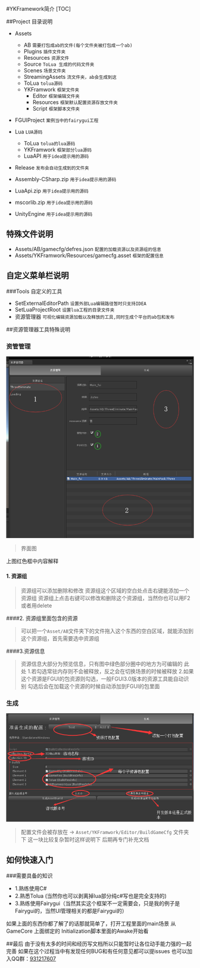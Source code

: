 #YKFramework简介
[TOC]

##Project 目录说明

*  Assets
	*  AB `需要打包成ab的文件(每个文件夹被打包成一个ab)`
	*  Plugins `插件文件夹`
	*  Resources `资源文件`
	*  Source `ToLua 生成的代码文件夹`
	*  Scenes  `场景文件夹`
	*  StreamingAssets `流文件夹，ab会生成到这` 
	*  ToLua `tolua源码`
	*  YKFramwork   `框架文件夹`
		*   Editor `框架编辑文件夹`
		*  Resources `框架默认配置资源存放文件夹`
		*  Script `框架脚本文件夹`
* FGUIProject `案例当中的fairygui工程`
* Lua `LUA源码`
	* ToLua `tolua的lua源码`
	* YKFramwork `框架部分lua源码`
	* LuaAPI `用于idea提示用的源码`

* Release `发布会自动生成到的文件夹`
* Assembly-CSharp.zip `用于idea提示用的源码`
* LuaApi.zip `用于idea提示用的源码`
* mscorlib.zip `用于idea提示用的源码`
* UnityEngine `用于idea提示用的源码`

## 特殊文件说明

* Assets/AB/gamecfg/defres.json   `配置的加载资源以及资源组的信息`
* Assets/YKFramwork/Resources/gamecfg.asset `框架的配置信息`


## 自定义菜单栏说明
###Tools 自定义的工具
* SetExternalEditorPath `设置外部Lua编辑路径暂时只支持IDEA`
* SetLuaProjectRoot `设置lua工程的目录文件夹`
* 资源管理器 `可视化编辑资源加载以及释放的工具,同时生成个平台的ab包和发布`


##资源管理器工具特殊说明





### 资管管理
![Alt text](./1539426281699.png)
>界面图

上图红色框中内容解释
#### 1. 资源组 
>资源组可以添加删除和修改
>资源组这个区域的空白处点击右键能添加一个资源组
>资源组上点击右键可以修改和删除这个资源组，当然你也可以用F2或者用delete

####2. 资源组里面包含的资源
>可以把一个`Asset/AB`文件夹下的文件拖入这个东西的空白区域，就能添加到这个资源组，首先需要选中资源组

####3.资源信息
>资源信息大部分为预览信息，只有图中绿色部分圈中的地方为可编辑的
>此处
>1.若勾选常驻内存则不会被释放，反之会在切换场景的时候被释放
>2.如果这个资源是FGUI的包资源则勾选，一般FGUI3.0版本的资源工具能自动识别
>勾选后会在加载这个资源的时候自动添加到FGUI的包里面

### 生成
![Alt text](./1539427520536.png)
>配置文件会被存放在 -> `Asset/YKFramwork/Editor/BuildGameCfg` 文件夹下
>这一块比较复杂暂时这样说明下
>后期再专门补充文档


## 如何快速入门
###需要具备的知识
* 1.熟练使用C#
* 2.熟悉Tolua (当然你也可以剥离掉lua部分纯c#写也是完全支持的)
* 3.熟练使用Fairygui（当然其实这个框架不一定需要会，只是我的例子是Fairygui的，当然UI管理相关的都是Fairygui的）

如果上面的东西你都了解了的话那就简单了，打开工程里面的main场景
从GameCore 上面绑定的 Initialization脚本里面的Awake开始看

##最后
由于没有太多的时间和经历写文档所以只能暂时让各位动手能力强的一起完善
如果在这个过程当中有发现任何BUG和有任何意见都可以提issues
也可以加入QQ群：[931217607](https://jq.qq.com/?_wv=1027&k=5kT8aGe)